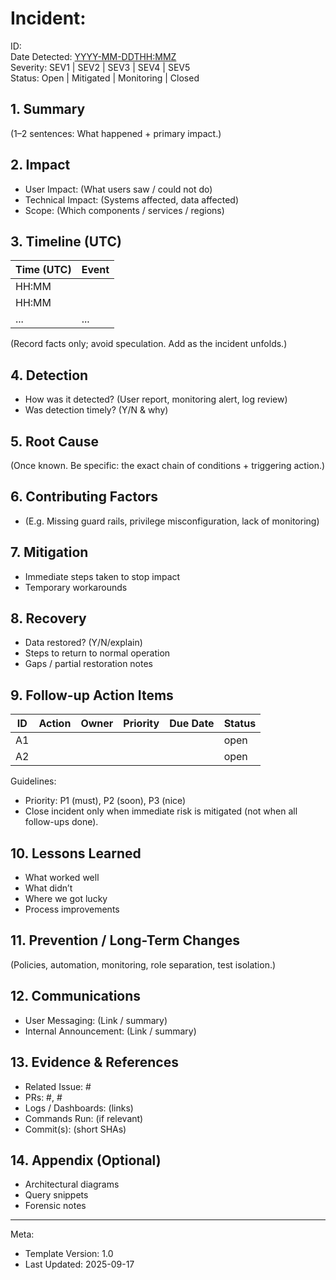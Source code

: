 # Incident: <Short Title>

ID: <YYYY-MM-DD-descriptive-slug>  
Date Detected: <YYYY-MM-DDTHH:MMZ>  
Severity: SEV1 | SEV2 | SEV3 | SEV4 | SEV5  
Status: Open | Mitigated | Monitoring | Closed

## 1. Summary
(1–2 sentences: What happened + primary impact.)

## 2. Impact
- User Impact: (What users saw / could not do)
- Technical Impact: (Systems affected, data affected)
- Scope: (Which components / services / regions)

## 3. Timeline (UTC)
| Time (UTC) | Event |
|------------|-------|
| HH:MM | <Event> |
| HH:MM | <Event> |
| ... | ... |

(Record facts only; avoid speculation. Add as the incident unfolds.)

## 4. Detection
- How was it detected? (User report, monitoring alert, log review)
- Was detection timely? (Y/N & why)

## 5. Root Cause
(Once known. Be specific: the exact chain of conditions + triggering action.)

## 6. Contributing Factors
- (E.g. Missing guard rails, privilege misconfiguration, lack of monitoring)

## 7. Mitigation
- Immediate steps taken to stop impact
- Temporary workarounds

## 8. Recovery
- Data restored? (Y/N/explain)
- Steps to return to normal operation
- Gaps / partial restoration notes

## 9. Follow-up Action Items
| ID | Action | Owner | Priority | Due Date | Status |
|----|--------|-------|----------|----------|--------|
| A1 |  |  |  |  | open |
| A2 |  |  |  |  | open |

Guidelines:
- Priority: P1 (must), P2 (soon), P3 (nice)
- Close incident only when immediate risk is mitigated (not when all follow-ups done).

## 10. Lessons Learned
- What worked well
- What didn’t
- Where we got lucky
- Process improvements

## 11. Prevention / Long-Term Changes
(Policies, automation, monitoring, role separation, test isolation.)

## 12. Communications
- User Messaging: (Link / summary)
- Internal Announcement: (Link / summary)

## 13. Evidence & References
- Related Issue: #
- PRs: #, #
- Logs / Dashboards: (links)
- Commands Run: (if relevant)
- Commit(s): (short SHAs)

## 14. Appendix (Optional)
- Architectural diagrams
- Query snippets
- Forensic notes

---
Meta:
- Template Version: 1.0
- Last Updated: 2025-09-17